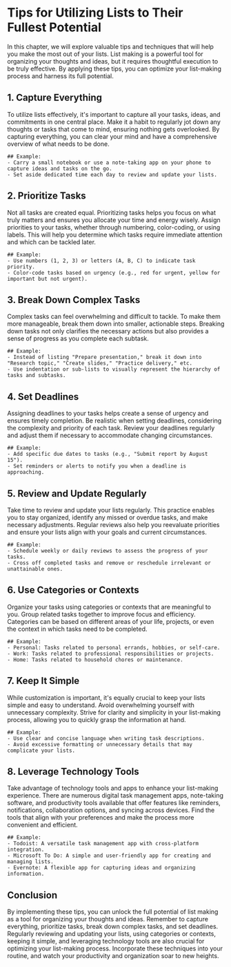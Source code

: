 Tips for Utilizing Lists to Their Fullest Potential
============================================================

In this chapter, we will explore valuable tips and techniques that will help you make the most out of your lists. List making is a powerful tool for organizing your thoughts and ideas, but it requires thoughtful execution to be truly effective. By applying these tips, you can optimize your list-making process and harness its full potential.

**1. Capture Everything**
-------------------------

To utilize lists effectively, it's important to capture all your tasks, ideas, and commitments in one central place. Make it a habit to regularly jot down any thoughts or tasks that come to mind, ensuring nothing gets overlooked. By capturing everything, you can clear your mind and have a comprehensive overview of what needs to be done.

    ## Example:
    - Carry a small notebook or use a note-taking app on your phone to capture ideas and tasks on the go.
    - Set aside dedicated time each day to review and update your lists.

**2. Prioritize Tasks**
-----------------------

Not all tasks are created equal. Prioritizing tasks helps you focus on what truly matters and ensures you allocate your time and energy wisely. Assign priorities to your tasks, whether through numbering, color-coding, or using labels. This will help you determine which tasks require immediate attention and which can be tackled later.

    ## Example:
    - Use numbers (1, 2, 3) or letters (A, B, C) to indicate task priority.
    - Color-code tasks based on urgency (e.g., red for urgent, yellow for important but not urgent).

**3. Break Down Complex Tasks**
-------------------------------

Complex tasks can feel overwhelming and difficult to tackle. To make them more manageable, break them down into smaller, actionable steps. Breaking down tasks not only clarifies the necessary actions but also provides a sense of progress as you complete each subtask.

    ## Example:
    - Instead of listing "Prepare presentation," break it down into "Research topic," "Create slides," "Practice delivery," etc.
    - Use indentation or sub-lists to visually represent the hierarchy of tasks and subtasks.

**4. Set Deadlines**
--------------------

Assigning deadlines to your tasks helps create a sense of urgency and ensures timely completion. Be realistic when setting deadlines, considering the complexity and priority of each task. Review your deadlines regularly and adjust them if necessary to accommodate changing circumstances.

    ## Example:
    - Add specific due dates to tasks (e.g., "Submit report by August 15").
    - Set reminders or alerts to notify you when a deadline is approaching.

**5. Review and Update Regularly**
----------------------------------

Take time to review and update your lists regularly. This practice enables you to stay organized, identify any missed or overdue tasks, and make necessary adjustments. Regular reviews also help you reevaluate priorities and ensure your lists align with your goals and current circumstances.

    ## Example:
    - Schedule weekly or daily reviews to assess the progress of your tasks.
    - Cross off completed tasks and remove or reschedule irrelevant or unattainable ones.

**6. Use Categories or Contexts**
---------------------------------

Organize your tasks using categories or contexts that are meaningful to you. Group related tasks together to improve focus and efficiency. Categories can be based on different areas of your life, projects, or even the context in which tasks need to be completed.

    ## Example:
    - Personal: Tasks related to personal errands, hobbies, or self-care.
    - Work: Tasks related to professional responsibilities or projects.
    - Home: Tasks related to household chores or maintenance.

**7. Keep It Simple**
---------------------

While customization is important, it's equally crucial to keep your lists simple and easy to understand. Avoid overwhelming yourself with unnecessary complexity. Strive for clarity and simplicity in your list-making process, allowing you to quickly grasp the information at hand.

    ## Example:
    - Use clear and concise language when writing task descriptions.
    - Avoid excessive formatting or unnecessary details that may complicate your lists.

**8. Leverage Technology Tools**
--------------------------------

Take advantage of technology tools and apps to enhance your list-making experience. There are numerous digital task management apps, note-taking software, and productivity tools available that offer features like reminders, notifications, collaboration options, and syncing across devices. Find the tools that align with your preferences and make the process more convenient and efficient.

    ## Example:
    - Todoist: A versatile task management app with cross-platform integration.
    - Microsoft To Do: A simple and user-friendly app for creating and managing lists.
    - Evernote: A flexible app for capturing ideas and organizing information.

**Conclusion**
--------------

By implementing these tips, you can unlock the full potential of list making as a tool for organizing your thoughts and ideas. Remember to capture everything, prioritize tasks, break down complex tasks, and set deadlines. Regularly reviewing and updating your lists, using categories or contexts, keeping it simple, and leveraging technology tools are also crucial for optimizing your list-making process. Incorporate these techniques into your routine, and watch your productivity and organization soar to new heights.
